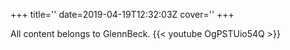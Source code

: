 +++
title=''
date=2019-04-19T12:32:03Z
cover=''
+++

All content belongs to GlennBeck.
{{< youtube OgPSTUio54Q >}}
